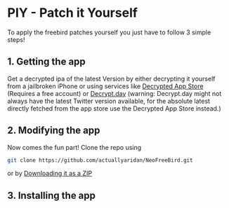 # PIY - Patch it Yourself
To apply the freebird patches yourself you just have to follow 3 simple steps!

## 1. Getting the app
Get a decrypted ipa of the latest Version by either decrypting it yourself from a jailbroken iPhone or using services like [Decrypted App Store](https://armconverter.com/decryptedappstore/us) (Requires a free account) or [Decrypt.day](https://decrypt.day) (warning: Decrypt.day might not always have the latest Twitter version available, for the absolute latest directly fetched from the app store use the Decrypted App Store instead.)

## 2. Modifying the app
Now comes the fun part! Clone the repo using 
```bash
git clone https://github.com/actuallyaridan/NeoFreeBird.git
```

or by [Downloading it as a ZIP](https://github.com/actuallyaridan/NeoFreeBird/archive/refs/heads/main.zip)

## 3. Installing the app
